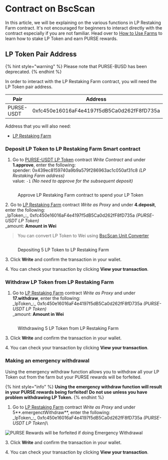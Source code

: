 # Contract on BscScan

In this article, we will be explaining on the various functions in LP Restaking Farm contract. It's not encouraged for beginners to interact directly with the contract especially if you are not familiar. Head over to [How to Use Farms](how-to-use-farms.md) to learn how to stake LP Token and earn PURSE rewards.

## LP Token Pair Address

{% hint style="warning" %}
Please note that PURSE-BUSD has been deprecated.
{% endhint %}

In order to interact with the LP Restaking Farm contract, you will need the LP Token pair address.

| Pair       | Address                                    | Provider    |
| ---------- | ------------------------------------------ | ----------- |
| PURSE-USDT | 0xfc450e16016aF4e4197f5dB5Ca0d262fF8fD735a | PancakeSwap |

Address that you will also need:

* [LP Restaking Farm](https://bscscan.com/address/0x439ec8159740a9B9a579F286963Ac1C050aF31C8)

### Deposit LP Token to LP Restaking Farm Smart contract

1. Go to [PURSE-USDT LP Token](https://bscscan.com/address/0xfc450e16016aF4e4197f5dB5Ca0d262fF8fD735a) contract _Write Contract_ and under **1.approve**, enter the following:\
   spender: 0x439ec8159740a9b9a579f286963ac1c050af31c8 _(LP Restaking Farm address)_\
   value: `-1` _(No need to approve for the subsequent deposit)_

<figure><img src="../../../../purse-docs/.gitbook/assets/LPContractApprove.png" alt=""><figcaption><p>Approve LP Restaking Farm contract to spend your LP Token</p></figcaption></figure>

2\. Go to [LP Restaking Farm](https://bscscan.com/token/0x439ec8159740a9b9a579f286963ac1c050af31c8#writeProxyContract) contract _Write as Proxy_ and under **4.deposit**, enter the following:\
\_lpToken\_:\_ 0xfc450e16016aF4e4197f5dB5Ca0d262fF8fD735a _(PURSE-USDT LP Token)_\
\_amount: **Amount in Wei**

> You can convert LP Token to Wei using [BscScan Unit Converter](https://www.bscscan.com/unitconverter)

<figure><img src="../../../../purse-docs/.gitbook/assets/deposit.jpg" alt=""><figcaption><p>Depositing 5 LP Token to LP Restaking Farm</p></figcaption></figure>

3\. Click **Write** and confirm the transaction in your wallet.

4\. You can check your transaction by clicking **View your transaction**.

### Withdraw LP Token from LP Restaking Farm

1. Go to [LP Restaking Farm](https://bscscan.com/token/0x439ec8159740a9b9a579f286963ac1c050af31c8#writeProxyContract) contract _Write as Proxy_ and under **17.withdraw**, enter the following:\
   \_lpToken\_:\_ 0xfc450e16016aF4e4197f5dB5Ca0d262fF8fD735a _(PURSE-USDT LP Token)_\
   \_amount: **Amount in Wei**

<figure><img src="../../../../purse-docs/.gitbook/assets/image%20(1).png" alt=""><figcaption><p>Withdrawing 5 LP Token from LP Restaking Farm</p></figcaption></figure>

3\. Click **Write** and confirm the transaction in your wallet.

4\. You can check your transaction by clicking **View your transaction**.

### **Making an emergency withdrawal**

‌Using the emergency withdraw function allows you to withdraw all your LP Token out from the farm but your PURSE rewards will be forfeited.

{% hint style="info" %}
**Using the emergency withdraw function will result in your PURSE rewards being forfeited! Do not use unless you have problem withdrawing LP Token.**
{% endhint %}

1. Go to [LP Restaking Farm](https://bscscan.com/token/0x439ec8159740a9b9a579f286963ac1c050af31c8#writeProxyContract) contract _Write as Proxy_ and under 5\*\*.emergenctWithdraw\*\*, enter the following:\
   \_lpToken\_:\_ 0xfc450e16016aF4e4197f5dB5Ca0d262fF8fD735a _(PURSE-USDT LP Token)_\\

![PURSE Rewards will be forfeited if doing Emergency Withdrawal](../../../../purse-docs/.gitbook/assets/emergency.jpg)

3\. Click **Write** and confirm the transaction in your wallet.

4\. You can check your transaction by clicking **View your transaction**.
